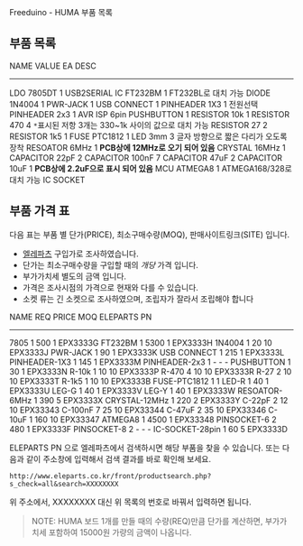 Freeduino - HUMA 부품 목록

## 부품 목록 ##

NAME               VALUE        EA  DESC
----------------   ---------  ----  ------------------------------------------------------
LDO                7805DT        1
USB2SERIAL IC      FT232BM       1  FT232BL로 대치 가능
DIODE              1N4004        1
PWR-JACK                         1
USB CONNECT                      1
PINHEADER          1X3           1  전원선택
PINHEADER          2x3           1  AVR ISP 6pin
PUSHBUTTON                       1
RESISTOR           10k           1
RESISTOR           470           4  `*`표시된 저항 3개는 330~1k 사이의 값으로 대치 가능
RESISTOR           27            2
RESISTOR           1k5           1
FUSE               PTC1812       1
LED                3mm           3  글자 방향으로 짧은 다리가 오도록 장착
RESOATOR           6MHz          1  **PCB상에 12MHz로 오기 되어 있음**
CRYSTAL            16MHz         1
CAPACITOR          22pF          2
CAPACITOR          100nF         7
CAPACITOR          47uF          2
CAPACITOR          10uF          1  **PCB상에 2.2uF으로 표시 되어 있음**
MCU                ATMEGA8       1  ATMEGA168/328로 대치 가능 
IC SOCKET

## 부품 가격 표 ##

다음 표는 부품 별 단가(PRICE), 최소구매수량(MOQ), 판매사이트링크(SITE) 입니다.

 * [엘레파츠](http://www.eleparts.co.kr) 구입가로 조사하였습니다.
 * 단가는 최소구매수량을 구입할 때의 *개당* 가격 입니다.
 * 부가가치세 별도의 금액 입니다.
 * 가격은 조사시점의 가격으로 현재와 다를 수 있습니다.
 * 소켓 류는 긴 소켓으로 조사하였으며, 조립자가 잘라서 조립해야 합니다

NAME              REQ     PRICE  MOQ   ELEPARTS PN
---------------- ---- --------- ----  -------------
7805                1       500    1    EPX3333G
FT232BM             1      5300    1    EPX3333H
1N4004              1        20   10    EPX3333J
PWR-JACK            1        90    1    EPX3333K
USB CONNECT         1       215    1    EPX3333L
PINHEADER-1X3       1       145    1    EPX3333M
PINHEADER-2x3       1         -    -    -
PUSHBUTTON          1        30    1    EPX3333N
R-10k               1        10   10    EPX3333P
R-470               4        10   10    EPX3333R
R-27                2        10   10    EPX3333T
R-1k5               1        10   10    EPX3333B
FUSE-PTC1812        1              1
LED-R               1        40    1   EPX3333U
LEG-G               1        40    1   EPX3333V
LEG-Y               1        40    1   EPX3333W
RESOATOR-6MHz       1       390    5   EPX3333X
CRYSTAL-12MHz       1       220    2   EPX3333Y
C-22pF              2        12   10   EPX33343
C-100nF             7        25   10   EPX33344
C-47uF              2        35   10   EPX33346
C-10uF              1       160   10   EPX33347
ATMEGA8             1      4500    1   EPX33348
PINSOCKET-6         2       480    1   EPX3333F
PINSOCKET-8         2         -    -   -
IC-SOCKET-28pin     1        60    5   EPX3333D

ELEPARTS PN 으로 엘레파츠에서 검색하시면 해당 부품을 찾을 수 있습니다. 또는 다음과 같이 주소창에 입력해서 검색 결과를 바로 확인해 보세요.

    http://www.eleparts.co.kr/front/productsearch.php?s_check=all&search=XXXXXXXX

위 주소에서, XXXXXXXX 대신 위 목록의 번호로 바꿔서 입력하면 됩니다.

> NOTE: HUMA 보드 1개를 만들 때의 수량(REQ)만큼 단가를 계산하면, 부가가치세 포함하여 15000원 가량의 금액이 나옵니다.
